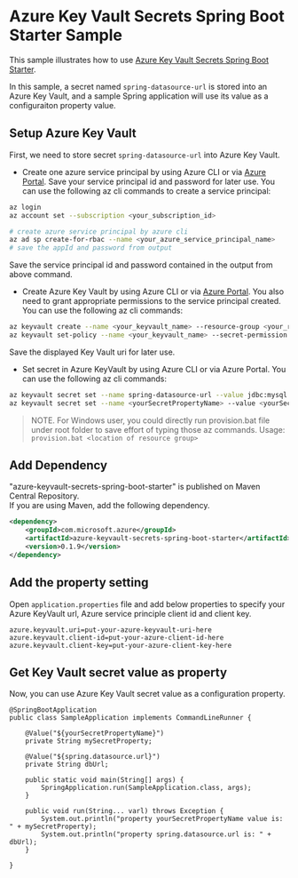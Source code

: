 # Azure Key Vault Secrets Spring Boot Starter Sample
This sample illustrates how to use [Azure Key Vault Secrets Spring Boot Starter](../azure-keyvault-secrets-spring-boot-starter/README.md).

In this sample, a secret named `spring-datasource-url` is stored into an Azure Key Vault, and a sample Spring application will use its value as a configuraiton property value.

## Setup Azure Key Vault
First, we need to store secret `spring-datasource-url` into Azure Key Vault.

- Create one azure service principal by using Azure CLI or via [Azure Portal](https://docs.microsoft.com/en-us/azure/azure-resource-manager/resource-group-create-service-principal-portal). Save your service principal id and password for later use.
You can use the following az cli commands to create a service principal:
```bash
az login
az account set --subscription <your_subscription_id>

# create azure service principal by azure cli
az ad sp create-for-rbac --name <your_azure_service_principal_name>
# save the appId and password from output
```
Save the service principal id and password contained in the output from above command.

- Create Azure Key Vault by using Azure CLI or via [Azure Portal](https://portal.azure.com). You also need to grant appropriate permissions to the service principal created.
You can use the following az cli commands:
```bash
az keyvault create --name <your_keyvault_name> --resource-group <your_resource_group> --location <location> --enabled-for-deployment true --enabled-for-disk-encryption true --enabled-for-template-deployment true --sku standard
az keyvault set-policy --name <your_keyvault_name> --secret-permission all --object-id <your_sp_id_create_in_step1>
```
Save the displayed Key Vault uri for later use.

- Set secret in Azure KeyVault by using Azure CLI or via Azure Portal. 
You can use the following az cli commands:
```bash
az keyvault secret set --name spring-datasource-url --value jdbc:mysql://localhost:3306/moviedb --vault-name <your_keyvault_name>
az keyvault secret set --name <yourSecretPropertyName> --value <yourSecretPropertyVaule> --vault-name <your_keyvault_name>
```

> NOTE. For Windows user, you could directly run provision.bat file under root folder to save effort of typing those az commands. Usage: `provision.bat <location of resource group>` 
 
## Add Dependency

"azure-keyvault-secrets-spring-boot-starter" is published on Maven Central Repository.  
If you are using Maven, add the following dependency.  

```xml
<dependency>
    <groupId>com.microsoft.azure</groupId>
    <artifactId>azure-keyvault-secrets-spring-boot-starter</artifactId>
    <version>0.1.9</version>
</dependency>
```

## Add the property setting
Open `application.properties` file and add below properties to specify your Azure KeyVault url, Azure service principle client id and client key.

```
azure.keyvault.uri=put-your-azure-keyvault-uri-here
azure.keyvault.client-id=put-your-azure-client-id-here
azure.keyvault.client-key=put-your-azure-client-key-here
```

## Get Key Vault secret value as property
Now, you can use Azure Key Vault secret value as a configuration property.

```
@SpringBootApplication
public class SampleApplication implements CommandLineRunner {

    @Value("${yourSecretPropertyName}")
    private String mySecretProperty;
    
    @Value("${spring.datasource.url}")
    private String dbUrl;

    public static void main(String[] args) {
        SpringApplication.run(SampleApplication.class, args);
    }

    public void run(String... varl) throws Exception {        
        System.out.println("property yourSecretPropertyName value is: " + mySecretProperty);
        System.out.println("property spring.datasource.url is: " + dbUrl);
    }

}
```
